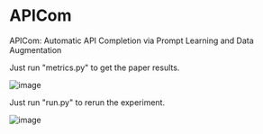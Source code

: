 # APICom
APICom: Automatic API Completion via Prompt Learning and Data Augmentation

Just run "metrics.py" to get the paper results.

![image](https://user-images.githubusercontent.com/93321396/231674278-276f3d00-3d30-4298-8f8b-a705bf3de0bf.png)

Just run "run.py" to rerun the experiment.

![image](https://user-images.githubusercontent.com/93321396/231674707-93212488-fa21-4a86-8294-7768ea3ccafa.png)
